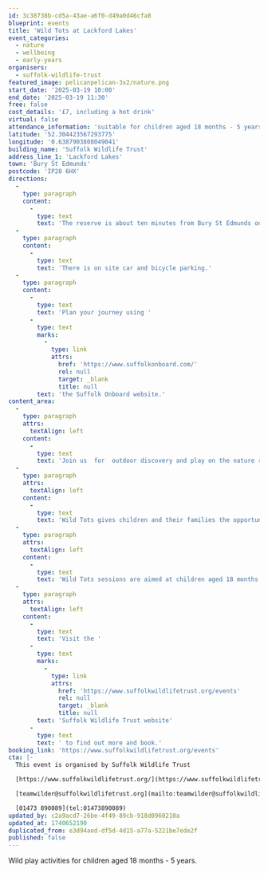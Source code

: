 ```yaml
---
id: 3c38738b-cd5a-43ae-a6f0-d49a0d46cfa8
blueprint: events
title: 'Wild Tots at Lackford Lakes'
event_categories:
  - nature
  - wellbeing
  - early-years
organisers:
  - suffolk-wildlife-trust
featured_image: pelicanpelican-3x2/nature.png
start_date: '2025-03-19 10:00'
end_date: '2025-03-19 11:30'
free: false
cost_details: '£7, including a hot drink'
virtual: false
attendance_information: 'suitable for children aged 18 months - 5 years'
latitude: '52.304423567293775'
longitude: '0.6387903808049041'
building_name: 'Suffolk Wildlife Trust'
address_line_1: 'Lackford Lakes'
town: 'Bury St Edmunds'
postcode: 'IP28 6HX'
directions:
  -
    type: paragraph
    content:
      -
        type: text
        text: 'The reserve is about ten minutes from Bury St Edmunds on the A1101, Bury to Mildenhall Road.'
  -
    type: paragraph
    content:
      -
        type: text
        text: 'There is on site car and bicycle parking.'
  -
    type: paragraph
    content:
      -
        type: text
        text: 'Plan your journey using '
      -
        type: text
        marks:
          -
            type: link
            attrs:
              href: 'https://www.suffolkonboard.com/'
              rel: null
              target: _blank
              title: null
        text: 'the Suffolk Onboard website.'
content_area:
  -
    type: paragraph
    attrs:
      textAlign: left
    content:
      -
        type: text
        text: 'Join us  for  outdoor discovery and play on the nature reserve with our Engagement Officer.'
  -
    type: paragraph
    attrs:
      textAlign: left
    content:
      -
        type: text
        text: 'Wild Tots gives children and their families the opportunity to learn and play together outdoors. Guided and child-led hands-on experiences help build confidence, encourage creativity, improve communication and language, develop fine and gross motor skills and, importantly, create shared memories for children and adults.'
  -
    type: paragraph
    attrs:
      textAlign: left
    content:
      -
        type: text
        text: 'Wild Tots sessions are aimed at children aged 18 months to 5 years.  Babies in arms/baby-carrier/pushchair are welcome to accompany an older sibling to the session. '
  -
    type: paragraph
    attrs:
      textAlign: left
    content:
      -
        type: text
        text: 'Visit the '
      -
        type: text
        marks:
          -
            type: link
            attrs:
              href: 'https://www.suffolkwildlifetrust.org/events'
              rel: null
              target: _blank
              title: null
        text: 'Suffolk Wildlife Trust website'
      -
        type: text
        text: ' to find out more and book.'
booking_link: 'https://www.suffolkwildlifetrust.org/events'
cta: |-
  This event is organised by Suffolk Wildlife Trust

  [https://www.suffolkwildlifetrust.org/](https://www.suffolkwildlifetrust.org/)

  [teamwilder@suffolkwildlifetrust.org](mailto:teamwilder@suffolkwildlifetrust.org)

  [01473 890089](tel:01473890089)
updated_by: c2a9acd7-26be-4f49-89cb-918d0960210a
updated_at: 1740652190
duplicated_from: e3d94aed-df5d-4d15-a77a-5221be7ede2f
published: false
---
```

Wild play activities for children aged 18 months - 5 years.